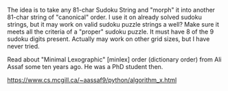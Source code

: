 The idea is to take any 81-char Sudoku String and "morph" it into another 81-char string of "canonical" order. I use it on already solved sudoku strings, but it may work on valid sudoku puzzle strings a well?  Make sure it meets all the criteria of a "proper" sudoku puzzle.  It must have 8 of the 9 sudoku digits present.  Actually may work on other grid sizes, but I have never tried.  

Read about "Minimal Lexographic" [minlex] order (dictionary order) from Ali Assaf some ten years ago.
He was a PhD student then.

https://www.cs.mcgill.ca/~aassaf9/python/algorithm_x.html
